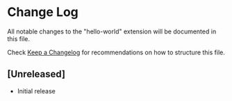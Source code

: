 # Change Log

All notable changes to the "hello-world" extension will be documented in this file.

Check [Keep a Changelog](http://keepachangelog.com/) for recommendations on how to structure this file.

## [Unreleased]

- Initial release
